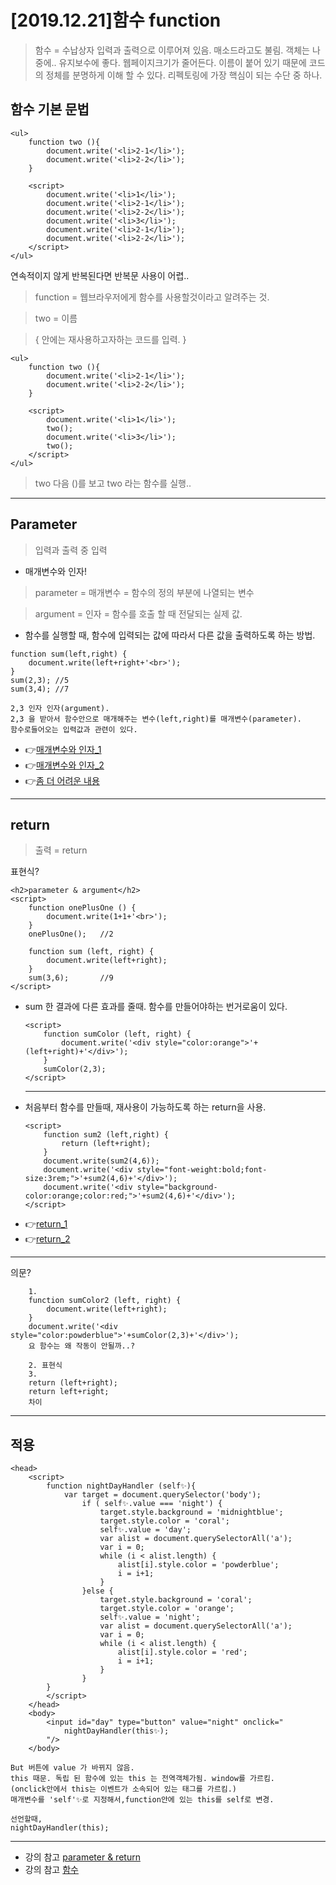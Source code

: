 [2019.12.21]함수 function
=======
> 함수 = 수납상자
> 입력과 출력으로 이루어져 있음.
매소드라고도 불림.
객체는 나중에..
유지보수에 좋다.
웹페이지크기가 줄어든다.
이름이 붙어 있기 때문에 코드의 정체를 분명하게 이해 할 수 있다.
리펙토링에 가장 핵심이 되는 수단 중 하나.

## 함수 기본 문법
```
<ul>
    function two (){
        document.write('<li>2-1</li>');
        document.write('<li>2-2</li>');
    }

    <script>
        document.write('<li>1</li>');
        document.write('<li>2-1</li>');
        document.write('<li>2-2</li>');
        document.write('<li>3</li>');
        document.write('<li>2-1</li>');
        document.write('<li>2-2</li>');
    </script>
</ul>
```
연속적이지 않게 반복된다면 반복문 사용이 어렵..
> function = 웹브라우저에게 함수를 사용할것이라고 알려주는 것.

> two  =  이름

> { 안에는 재사용하고자하는 코드를 입력. }
```
<ul>
    function two (){
        document.write('<li>2-1</li>');
        document.write('<li>2-2</li>');
    }

    <script>
        document.write('<li>1</li>');
        two();
        document.write('<li>3</li>');
        two();
    </script>
</ul>
```
> two 다음 ()를 보고 two 라는 함수를 실행..


***
## Parameter
> 입력과 출력 중 입력
- 매개변수와 인자!
> parameter = 매개변수 = 함수의 정의 부분에 나열되는 변수

> argument  = 인자 = 함수를 호출 할 때 전달되는 실제 값.
* 함수를 실행할 때, 함수에 입력되는 값에 따라서 다른 값을 출력하도록 하는 방법.
```
function sum(left,right) {
    document.write(left+right+'<br>');
}
sum(2,3); //5
sum(3,4); //7

2,3 인자 인자(argument). 
2,3 을 받아서 함수안으로 매개해주는 변수(left,right)를 매개변수(parameter).
함수로들어오는 입력값과 관련이 있다.
```
* 	👉[매개변수와 인자_1](https://m.blog.naver.com/PostView.nhn?blogId=frhn00&logNo=220661516312&proxyReferer=https%3A%2F%2Fwww.google.com%2F)
* 	👉[매개변수와 인자_2](https://wayhome25.github.io/etc/2017/12/31/parameter-argument/)
* 	👉[좀 더 어려운 내용](https://gahee0416.tistory.com/15)
***
## return
> 출력 = return

표현식?
```
<h2>parameter & argument</h2>
<script>
    function onePlusOne () {
        document.write(1+1+'<br>');
    }
    onePlusOne();   //2

    function sum (left, right) {
        document.write(left+right);
    }
    sum(3,6);       //9
</script>
```
* sum 한 결과에 다른 효과를 줄때. 함수를 만들어야하는 번거로움이 있다.
    ```
    <script>
        function sumColor (left, right) {
            document.write('<div style="color:orange">'+(left+right)+'</div>');
        }
        sumColor(2,3);
    </script>
    ```
    ---
* 처음부터 함수를 만들때, 재사용이 가능하도록 하는 return을 사용.
    ```
    <script>
        function sum2 (left,right) {
            return (left+right);
        }
        document.write(sum2(4,6));
        document.write('<div style="font-weight:bold;font-size:3rem;">'+sum2(4,6)+'</div>');
        document.write('<div style="background-color:orange;color:red;">'+sum2(4,6)+'</div>');
    </script>
    ```
* 	👉[return_1](https://developer.mozilla.org/ko/docs/Web/JavaScript/Reference/Statements/return)
* 	👉[return_2](https://www.everdevel.com/JavaScript/return/)
*****
의문?
```
    1.
    function sumColor2 (left, right) {
        document.write(left+right);
    }
    document.write('<div style="color:powderblue">'+sumColor(2,3)+'</div>');
    요 함수는 왜 작동이 안될까..?

    2. 표현식
    3. 
    return (left+right);
    return left+right;
    차이
```
***
## 적용
```
<head>
    <script>
        function nightDayHandler (self✨){
            var target = document.querySelector('body');
                if ( self✨.value === 'night') {
                    target.style.background = 'midnightblue';
                    target.style.color = 'coral';
                    self✨.value = 'day';
                    var alist = document.querySelectorAll('a');
                    var i = 0;
                    while (i < alist.length) {
                        alist[i].style.color = 'powderblue';
                        i = i+1;
                    }
                }else {
                    target.style.background = 'coral';
                    target.style.color = 'orange';
                    self✨.value = 'night';
                    var alist = document.querySelectorAll('a');
                    var i = 0;
                    while (i < alist.length) {
                        alist[i].style.color = 'red';
                        i = i+1;
                    }
                }
        }
        </script>
    </head>
    <body>
        <input id="day" type="button" value="night" onclick="
            nightDayHandler(this✨);
        "/>
    </body>

```
```
But 버튼에 value 가 바뀌지 않음.
this 때문. 독립 된 함수에 있는 this 는 전역객체가됨. window를 가르킴. 
(onclick안에서 this는 이벤트가 소속되어 있는 태그를 가르킴.)
매개변수를 'self'✨로 지정해서,function안에 있는 this를 self로 변경.

선언할때,
nightDayHandler(this);
```

***
* 강의 참고 [parameter & return](https://opentutorials.org/course/3085/18851)
* 강의 참고 [ 함수](https://opentutorials.org/course/3085/18883)